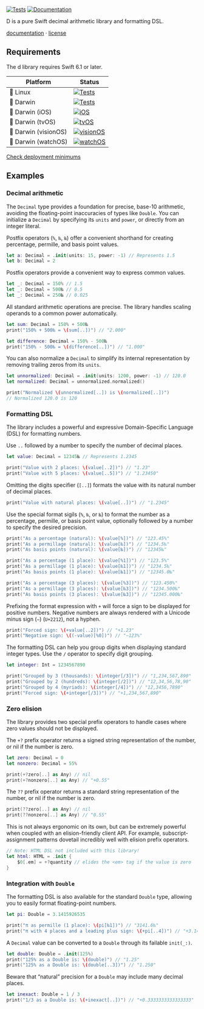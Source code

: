 [![Tests](https://github.com/ordo-one/d/actions/workflows/Tests.yml/badge.svg)](https://github.com/ordo-one/d/actions/workflows/Tests.yml)
[![Documentation](https://github.com/ordo-one/d/actions/workflows/Documentation.yml/badge.svg)](https://github.com/ordo-one/d/actions/workflows/Documentation.yml)

D is a pure Swift decimal arithmetic library and formatting DSL.

[documentation](https://swiftinit.org/docs/d) ·
[license](LICENSE)


## Requirements

The d library requires Swift 6.1 or later.


| Platform | Status |
| -------- | ------ |
| 🐧 Linux | [![Tests](https://github.com/ordo-one/d/actions/workflows/Tests.yml/badge.svg)](https://github.com/ordo-one/d/actions/workflows/Tests.yml) |
| 🍏 Darwin | [![Tests](https://github.com/ordo-one/d/actions/workflows/Tests.yml/badge.svg)](https://github.com/ordo-one/d/actions/workflows/Tests.yml) |
| 🍏 Darwin (iOS) | [![iOS](https://github.com/ordo-one/d/actions/workflows/iOS.yml/badge.svg)](https://github.com/ordo-one/d/actions/workflows/iOS.yml) |
| 🍏 Darwin (tvOS) | [![tvOS](https://github.com/ordo-one/d/actions/workflows/tvOS.yml/badge.svg)](https://github.com/ordo-one/d/actions/workflows/tvOS.yml) |
| 🍏 Darwin (visionOS) | [![visionOS](https://github.com/ordo-one/d/actions/workflows/visionOS.yml/badge.svg)](https://github.com/ordo-one/d/actions/workflows/visionOS.yml) |
| 🍏 Darwin (watchOS) | [![watchOS](https://github.com/ordo-one/d/actions/workflows/watchOS.yml/badge.svg)](https://github.com/ordo-one/d/actions/workflows/watchOS.yml) |


[Check deployment minimums](https://swiftinit.org/docs/d#ss:platform-requirements)


## Examples

### Decimal arithmetic

The ``Decimal`` type provides a foundation for precise, base-10 arithmetic, avoiding the floating-point inaccuracies of types like ``Double``. You can initialize a ``Decimal`` by specifying its `units` and `power`, or directly from an integer literal.

Postfix operators (`%`, `‰`, `‱`) offer a convenient shorthand for creating percentage, permille, and basis point values.

```swift
let a: Decimal = .init(units: 15, power: -1) // Represents 1.5
let b: Decimal = 2
```

Postfix operators provide a convenient way to express common values.

```swift
let _: Decimal = 150% // 1.5
let _: Decimal = 500‰ // 0.5
let _: Decimal = 250‱ // 0.025
```

All standard arithmetic operations are precise. The library handles scaling operands to a common power automatically.

```swift
let sum: Decimal = 150% + 500‰
print("150% + 500‰ = \(sum[..])") // "2.000"

let difference: Decimal = 150% - 500‰
print("150% - 500‰ = \(difference[..])") // "1.000"
```

You can also normalize a ``Decimal`` to simplify its internal representation by removing trailing zeros from its `units`.

```swift
let unnormalized: Decimal = .init(units: 1200, power: -1) // 120.0
let normalized: Decimal = unnormalized.normalized()

print("Normalized \(unnormalized[..]) is \(normalized[..])")
// Normalized 120.0 is 120
```


### Formatting DSL

The library includes a powerful and expressive Domain-Specific Language (DSL) for formatting numbers.

Use `..` followed by a number to specify the number of decimal places.

```swift
let value: Decimal = 12345‱ // Represents 1.2345

print("Value with 2 places: \(value[..2])") // "1.23"
print("Value with 5 places: \(value[..5])") // "1.23450"
```

Omitting the digits specifier (`[..]`) formats the value with its natural number of decimal places.

```swift
print("Value with natural places: \(value[..])") // "1.2345"
```

Use the special format sigils (`%`, `‰`, or `‱`) to format the number as a percentage, permille, or basis point value, optionally followed by a number to specify the desired precision.

```swift
print("As a percentage (natural): \(value[%])") // "123.45%"
print("As a permillage (natural): \(value[‰])") // "1234.5‰"
print("As basis points (natural): \(value[‱])") // "12345‱"

print("As a percentage (1 place): \(value[%1])") // "123.5%"
print("As a permillage (1 place): \(value[‰1])") // "1234.5‰"
print("As basis points (1 place): \(value[‱1])") // "12345.0‱"

print("As a percentage (3 places): \(value[%3])") // "123.450%"
print("As a permillage (3 places): \(value[‰3])") // "1234.500‰"
print("As basis points (3 places): \(value[‱3])") // "12345.000‱"
```

Prefixing the format expression with `+` will force a sign to be displayed for positive numbers. Negative numbers are always rendered with a Unicode minus sign (`−`) (`U+2212`), not a hyphen.

```swift
print("Forced sign: \(+value[..2])") // "+1.23"
print("Negative sign: \((-value)[%0])") // "−123%"
```

The formatting DSL can help you group digits when displaying standard integer types. Use the `/` operator to specify digit grouping.

```swift
let integer: Int = 1234567890

print("Grouped by 3 (thousands): \(integer[/3])") // "1,234,567,890"
print("Grouped by 2 (hundreds): \(integer[/2])") // "12,34,56,78,90"
print("Grouped by 4 (myriads): \(integer[/4])") // "12,3456,7890"
print("Forced sign: \(+integer[/3])") // "+1,234,567,890"
```


### Zero elision

The library provides two special prefix operators to handle cases where zero values should not be displayed.

The `+?` prefix operator returns a signed string representation of the number, or nil if the number is zero.

```swift
let zero: Decimal = 0
let nonzero: Decimal = 55%

print(+?zero[..] as Any) // nil
print(+?nonzero[..] as Any) // "+0.55"
```

The `??` prefix operator returns a standard string representation of the number, or nil if the number is zero.

```swift
print(??zero[..] as Any) // nil
print(??nonzero[..] as Any) // "0.55"
```

This is not always ergonomic on its own, but can be extremely powerful when coupled with an elision-friendly client API. For example, subscript-assignment patterns dovetail incredibly well with elision prefix operators.

```swift
// Note: HTML DSL not included with this library!
let html: HTML = .init {
    $0[.em] = +?quantity // elides the <em> tag if the value is zero
}
```


### Integration with `Double`

The formatting DSL is also available for the standard ``Double`` type, allowing you to easily format floating-point numbers.

```swift
let pi: Double = 3.1415926535

print("π as permille (1 place): \(pi[‰1])") // "3141.6‰"
print("π with 4 places and a leading plus sign: \(+pi[..4])") // "+3.1416"
```

A ``Decimal`` value can be converted to a ``Double`` through its failable `init(_:)`.

```swift
let double: Double = .init(125%)
print("125% as a Double is: \(double)") // "1.25"
print("125% as a Double is: \(double[..3])") // "1.250"
```

Beware that “natural” precision for a ``Double`` may include many decimal places.

```swift
let inexact: Double = 1 / 3
print("1/3 as a Double is: \(+inexact[..])") // "+0.3333333333333333"
```
